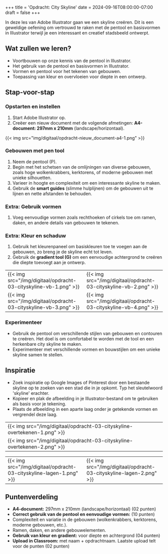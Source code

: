 +++
title = 'Opdracht: City Skyline'
date = 2024-09-16T08:00:00-07:00
draft = false
+++

In deze les van Adobe Illustrator gaan we een skyline creëren. Dit is een geweldige oefening om vertrouwd te raken met de pentool en basisvormen in Illustrator terwijl je een interessant en creatief stadsbeeld ontwerpt.

## Wat zullen we leren?

- Voortbouwen op onze kennis van de pentool in Illustrator.
- Het gebruik van de pentool en basisvormen in Illustrator.
- Vormen en pentool voor het tekenen van gebouwen.
- Toepassing van kleur en overvloeien voor diepte in een ontwerp.

## Stap-voor-stap

### Opstarten en instellen

1. Start Adobe Illustrator op.
2. Creëer een nieuw document met de volgende afmetingen: **A4-document: 297mm x 210mm** (landscape/horizontaal).

{{< img src="img/digitaal/opdracht-nieuw_document-a4-1.png" >}}

### Gebouwen met pen tool

1. Neem de pentool (P).
2. Begin met het schetsen van de omlijningen van diverse gebouwen, zoals hoge wolkenkrabbers, kerktorens, of moderne gebouwen met unieke silhouetten.
3. Varieer in hoogte en complexiteit om een interessante skyline te maken.
4. Gebruik de **smart guides** (slimme hulplijnen) om de gebouwen uit te lijnen en nette afstanden te behouden.

### Extra: Gebruik vormen

1. Voeg eenvoudige vormen zoals rechthoeken of cirkels toe om ramen, daken, en andere details van gebouwen te tekenen.

### Extra: Kleur en schaduw

1. Gebruik het kleurenpaneel om basiskleuren toe te voegen aan de gebouwen, zo breng je de skyline echt tot leven.
2. Gebruik de **gradient tool (G)** om een eenvoudige achtergrond te creëren die diepte toevoegt aan je ontwerp.

| | |
|-|-|
|{{< img src="/img/digitaal/opdracht-03-cityskyline-vb-1.png" >}}|{{< img src="/img/digitaal/opdracht-03-cityskyline-vb-2.png" >}}|
|{{< img src="/img/digitaal/opdracht-03-cityskyline-vb-3.png" >}}|{{< img src="/img/digitaal/opdracht-03-cityskyline-vb-4.png" >}}|

### Experimenteer

- Gebruik de pentool om verschillende stijlen van gebouwen en contouren te creëren. Het doel is om comfortabel te worden met de tool en een herkenbare city skyline te maken.
- Experimenteer met verschillende vormen en bouwstijlen om een unieke skyline samen te stellen.

## Inspiratie

- Zoek inspiratie op Google Images of Pinterest door een bestaande skyline op te zoeken van een stad die in je opkomt. Typ het sleutelwoord 'skyline' erachter.
- Kopieer en plak de afbeelding in je Illustrator-bestand om te gebruiken als basis voor je tekening.
- Plaats de afbeelding in een aparte laag onder je getekende vormen en vergrendel deze laag.

| |
|-|
|{{< img src="/img/digitaal/opdracht-03-cityskyline-overtekenen-1.png" >}}|
|{{< img src="/img/digitaal/opdracht-03-cityskyline-overtekenen-2.png" >}}|

| | |
|-|-|
|{{< img src="/img/digitaal/opdracht-03-cityskyline-lagen-1.png" >}}|{{< img src="/img/digitaal/opdracht-03-cityskyline-lagen-2.png" >}}|

## Puntenverdeling

- **A4-document:** 297mm x 210mm (landscape/horizontaal) (02 punten)
- **Correct gebruik van de pentool en eenvoudige vormen:** (10 punten)
- Complexiteit en variatie in de gebouwen (wolkenkrabbers, kerktorens, moderne gebouwen, etc.).
- Ramen, daken, en andere gebouwelementen.
- **Gebruik van kleur en gradient:** voor diepte en achtergrond (04 punten)
- **Upload in Classroom:** met naam + opdrachtnaam. Laatste upload telt voor de punten (02 punten)